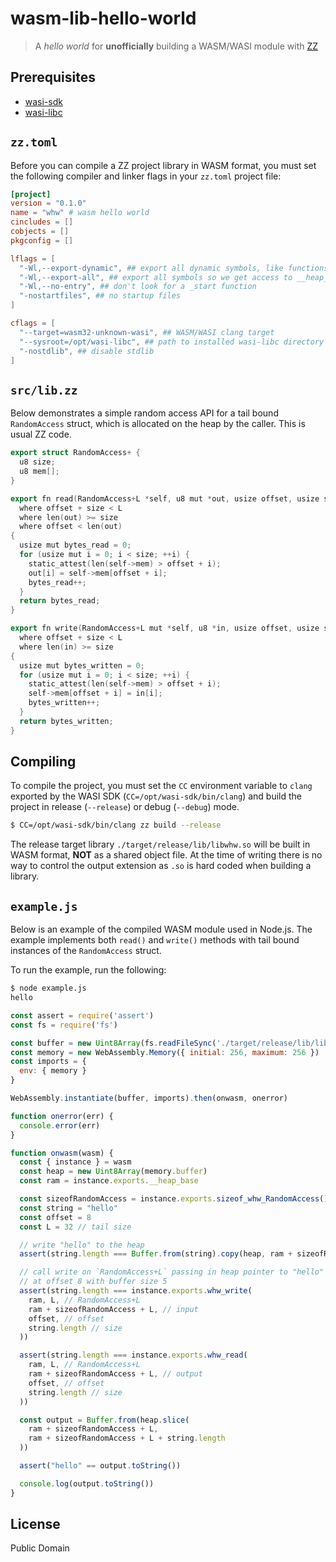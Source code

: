 wasm-lib-hello-world
====================

> A _hello world_ for **unofficially** building a WASM/WASI module with [ZZ][zz]

## Prerequisites

* [wasi-sdk](https://github.com/WebAssembly/wasi-sdk)
* [wasi-libc](https://github.com/WebAssembly/wasi-libc)

## `zz.toml`

Before you can compile a ZZ project library in WASM format, you must set
the following compiler and linker flags in your `zz.toml` project file:

```toml
[project]
version = "0.1.0"
name = "whw" # wasm hello world
cincludes = []
cobjects = []
pkgconfig = []

lflags = [
  "-Wl,--export-dynamic", ## export all dynamic symbols, like functions
  "-Wl,--export-all", ## export all symbols so we get access to __heap_base, etc
  "-Wl,--no-entry", ## don't look for a _start function
  "-nostartfiles", ## no startup files
]

cflags = [
  "--target=wasm32-unknown-wasi", ## WASM/WASI clang target
  "--sysroot=/opt/wasi-libc", ## path to installed wasi-libc directory
  "-nostdlib", ## disable stdlib
]
```

## `src/lib.zz`

Below demonstrates a simple random access API for a tail bound
`RandomAccess` struct, which is allocated on the heap by the caller.
This is usual ZZ code.

```c++
export struct RandomAccess+ {
  u8 size;
  u8 mem[];
}

export fn read(RandomAccess+L *self, u8 mut *out, usize offset, usize size) -> usize
  where offset + size < L
  where len(out) >= size
  where offset < len(out)
{
  usize mut bytes_read = 0;
  for (usize mut i = 0; i < size; ++i) {
    static_attest(len(self->mem) > offset + i);
    out[i] = self->mem[offset + i];
    bytes_read++;
  }
  return bytes_read;
}

export fn write(RandomAccess+L mut *self, u8 *in, usize offset, usize size) -> usize
  where offset + size < L
  where len(in) >= size
{
  usize mut bytes_written = 0;
  for (usize mut i = 0; i < size; ++i) {
    static_attest(len(self->mem) > offset + i);
    self->mem[offset + i] = in[i];
    bytes_written++;
  }
  return bytes_written;
}
```

## Compiling

To compile the project, you must set the `CC` environment variable to
`clang` exported by the WASI SDK (`CC=/opt/wasi-sdk/bin/clang`) and
build the project in release (`--release`) or debug (`--debug`) mode.

```sh
$ CC=/opt/wasi-sdk/bin/clang zz build --release
```

The release target library `./target/release/lib/libwhw.so` will be
built in WASM format, **NOT** as a shared object file. At the time of
writing there is no way to control the output extension as `.so` is
hard coded when building a library.


## `example.js`

Below is an example of the compiled WASM module used in Node.js. The example
implements both `read()` and `write()` methods with tail bound instances of
the `RandomAccess` struct.

To run the example, run the following:

```sh
$ node example.js
hello
```

```js
const assert = require('assert')
const fs = require('fs')

const buffer = new Uint8Array(fs.readFileSync('./target/release/lib/libwhw.so'))
const memory = new WebAssembly.Memory({ initial: 256, maximum: 256 })
const imports = {
  env: { memory }
}

WebAssembly.instantiate(buffer, imports).then(onwasm, onerror)

function onerror(err) {
  console.error(err)
}

function onwasm(wasm) {
  const { instance } = wasm
  const heap = new Uint8Array(memory.buffer)
  const ram = instance.exports.__heap_base

  const sizeofRandomAccess = instance.exports.sizeof_whw_RandomAccess()
  const string = "hello"
  const offset = 8
  const L = 32 // tail size

  // write "hello" to the heap
  assert(string.length === Buffer.from(string).copy(heap, ram + sizeofRandomAccess + L))

  // call write on `RandomAccess+L` passing in heap pointer to "hello" to write
  // at offset 8 with buffer size 5
  assert(string.length === instance.exports.whw_write(
    ram, L, // RandomAccess+L
    ram + sizeofRandomAccess + L, // input
    offset, // offset
    string.length // size
  ))

  assert(string.length === instance.exports.whw_read(
    ram, L, // RandomAccess+L
    ram + sizeofRandomAccess + L, // output
    offset, // offset
    string.length // size
  ))

  const output = Buffer.from(heap.slice(
    ram + sizeofRandomAccess + L,
    ram + sizeofRandomAccess + L + string.length
  ))

  assert("hello" == output.toString())

  console.log(output.toString())
}
```

## License

Public Domain

[zz]: https://github.com/zetzit/zz

